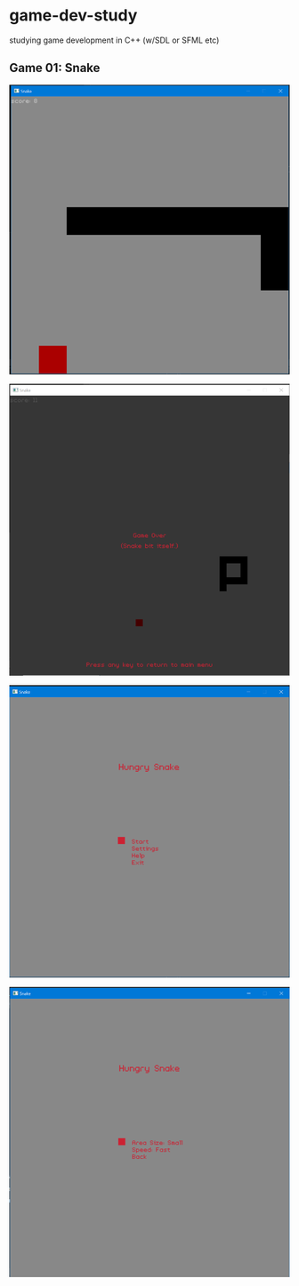 # game-dev-study

studying game development in C++ (w/SDL or SFML etc)

## Game 01: Snake

![Snake - Gameplay](screenshots/snake-01.png)

![Snake - Game Over](screenshots/snake-02.png)

![Snake - Title Menu](screenshots/snake-03.png)

![Snake - Settings Menu](screenshots/snake-04.png)
